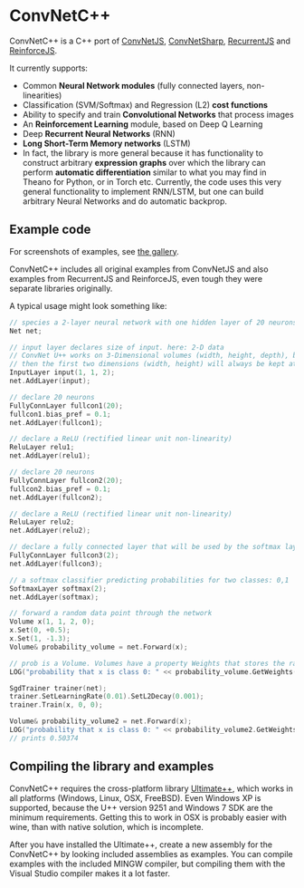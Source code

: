 # ConvNetC++
ConvNetC++ is a C++ port of [ConvNetJS](https://github.com/karpathy/convnetjs), [ConvNetSharp](https://github.com/cbovar/ConvNetSharp), [RecurrentJS](https://github.com/karpathy/recurrentjs) and 
[ReinforceJS](https://github.com/karpathy/reinforcejs).

It currently supports:

- Common **Neural Network modules** (fully connected layers, non-linearities)
- Classification (SVM/Softmax) and Regression (L2) **cost functions**
- Ability to specify and train **Convolutional Networks** that process images
- An **Reinforcement Learning** module, based on Deep Q Learning
- Deep **Recurrent Neural Networks** (RNN) 
- **Long Short-Term Memory networks** (LSTM) 
- In fact, the library is more general because it has functionality to construct arbitrary **expression graphs** over which the library can perform **automatic differentiation** similar to what you may find in Theano for Python, or in Torch etc. Currently, the code uses this very general functionality to implement RNN/LSTM, but one can build arbitrary Neural Networks and do automatic backprop.

## Example code

For screenshots of examples, see [the gallery](https://github.com/sppp/ConvNetC-/blob/master/GALLERY.md).

ConvNetC++ includes all original examples from ConvNetJS and also examples from RecurrentJS and ReinforceJS, even tough they were separate libraries originally.

A typical usage might look something like:
```c++
// species a 2-layer neural network with one hidden layer of 20 neurons
Net net;

// input layer declares size of input. here: 2-D data
// ConvNet U++ works on 3-Dimensional volumes (width, height, depth), but if you're not dealing with images
// then the first two dimensions (width, height) will always be kept at size 1
InputLayer input(1, 1, 2);
net.AddLayer(input);

// declare 20 neurons
FullyConnLayer fullcon1(20);
fullcon1.bias_pref = 0.1;
net.AddLayer(fullcon1);

// declare a ReLU (rectified linear unit non-linearity)
ReluLayer relu1;
net.AddLayer(relu1);

// declare 20 neurons
FullyConnLayer fullcon2(20);
fullcon2.bias_pref = 0.1;
net.AddLayer(fullcon2);

// declare a ReLU (rectified linear unit non-linearity)
ReluLayer relu2;
net.AddLayer(relu2);

// declare a fully connected layer that will be used by the softmax layer
FullyConnLayer fullcon3(2);
net.AddLayer(fullcon3);

// a softmax classifier predicting probabilities for two classes: 0,1
SoftmaxLayer softmax(2);
net.AddLayer(softmax);

// forward a random data point through the network
Volume x(1, 1, 2, 0);
x.Set(0, +0.5);
x.Set(1, -1.3);
Volume& probability_volume = net.Forward(x);

// prob is a Volume. Volumes have a property Weights that stores the raw data, and WeightGradients that stores gradients
LOG("probability that x is class 0: " << probability_volume.GetWeights()[0]); // prints 0.50101

SgdTrainer trainer(net);
trainer.SetLearningRate(0.01).SetL2Decay(0.001);
trainer.Train(x, 0, 0);

Volume& probability_volume2 = net.Forward(x);
LOG("probability that x is class 0: " << probability_volume2.GetWeights()[0]);
// prints 0.50374
```

## Compiling the library and examples
ConvNetC++ requires the cross-platform library [Ultimate++](https://sourceforge.net/projects/upp/files/upp/2015.2/), which works in all platforms (Windows, Linux, OSX, FreeBSD). Even Windows XP is 
supported, because the U++ version 9251 and Windows 7 SDK are the minimum requirements. Getting this to work in OSX is probably easier with wine, than with native solution, which is incomplete.

After you have installed the Ultimate++, create a new assembly for the ConvNetC++ by looking included assemblies as examples.
You can compile examples with the included MINGW compiler, but compiling them with the Visual Studio compiler makes it a lot faster.

